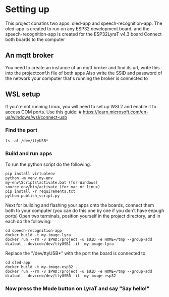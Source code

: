 # Setting up 
This project conatins two apps: oled-app and speech-recognition-app.
The oled-app is created to run on any ESP32 development board, and the speech-recognition-app is created for the ESP32LyraT v4.3 board
Connect both boards to the computer

## An mqtt broker
You need to create an instance of an mqtt broker and find its url, write this into the projectconf.h file of both apps
Also write the SSID and password of the network your computer that's running the broker is connected to 

## WSL setup
If you're not running Linux, you will need to set up WSL2 and enable it to access COM ports.
Use this guide: # https://learn.microsoft.com/en-us/windows/wsl/connect-usb

### Find the port 
```
ls -al /dev/ttyUSB*
```

### Build and run apps
To run the python script do the following.
```
pip install virtualenv
python -m venv my-env
my-env\Scripts\activate.bat (for Windows)
source env/bin/activate (for mac or linux)
pip install -r requirements.txt
python publish_script.py
```

Next for building and flashing your apps onto the boards, connect them both to your computer (you can do this one by one if you don't have enpugh ports)
Open two terminals, position yourself in the project directory, and in each do the following:
```
cd speech-recognition-app 
docker build -t my-image-lyra .                
docker run --rm -v $PWD:/project -u $UID -e HOME=/tmp --group-add dialout --device=/dev/ttyUSB1 -it  my-image-lyra
```
Replace the "/dev/ttyUSB*" with the port the board is connected to
```
cd oled-app
docker build -t my-image-esp32 .
docker run --rm -v $PWD:/project -u $UID -e HOME=/tmp --group-add dialout --device=/dev/ttyUSB0 -it  my-image-esp32
```

### Now press the Mode button on LyraT and say "Say hello!"
